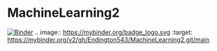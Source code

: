 # MachineLearning2
[![Binder](https://mybinder.org/badge_logo.svg)](https://mybinder.org/v2/gh/Endington543/MachineLearning2.git/main)
.. image:: https://mybinder.org/badge_logo.svg
 :target: https://mybinder.org/v2/gh/Endington543/MachineLearning2.git/main

